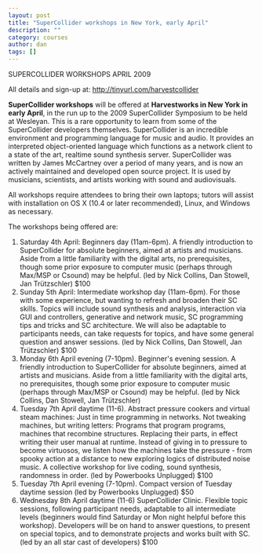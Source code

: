 ```yaml
---
layout: post
title: "SuperCollider workshops in New York, early April"
description: ""
category: courses
author: dan
tags: []
---
```

SUPERCOLLIDER WORKSHOPS APRIL 2009

All details and sign-up at: http://tinyurl.com/harvestcollider

**SuperCollider workshops** will be offered at **Harvestworks in New York in early April**, in the run up to the 2009 SuperCollider Symposium to be held at Wesleyan. This is a rare opportunity to learn from some of the SuperCollider developers themselves. SuperCollider is an incredible environment and programming language for music and audio. It provides an interpreted object-oriented language which functions as a network client to a state of the art, realtime sound synthesis server. SuperCollider was written by James McCartney over a period of many years, and is now an actively maintained and developed open source project. It is used by musicians, scientists, and artists working with sound and audiovisuals.

All workshops require attendees to bring their own laptops; tutors will assist with installation on OS X (10.4 or later recommended), Linux, and Windows as necessary.

The workshops being offered are:

1. Saturday 4th April: Beginners day (11am-6pm). A friendly introduction to SuperCollider for absolute beginners, aimed at artists and musicians. Aside from a little familiarity with the digital arts, no prerequisites, though some prior exposure to computer music (perhaps through Max/MSP or Csound) may be helpful. (led by Nick Collins, Dan Stowell, Jan Trützschler) $100
2. Sunday 5th April: Intermediate workshop day (11am-6pm). For those with some experience, but wanting to refresh and broaden their SC skills. Topics will include sound synthesis and analysis, interaction via GUI and controllers, generative and network music, SC programming tips and tricks and SC architecture. We will also be adaptable to participants needs, can take requests for topics, and have some general question and answer sessions. (led by Nick Collins, Dan Stowell, Jan Trützschler) $100
3. Monday 6th April evening (7-10pm). Beginner's evening session. A friendly introduction to SuperCollider for absolute beginners, aimed at artists and musicians. Aside from a little familiarity with the digital arts, no prerequisites, though some prior exposure to computer music (perhaps through Max/MSP or Csound) may be helpful. (led by Nick Collins, Dan Stowell, Jan Trützschler)
4. Tuesday 7th April daytime (11-6). Abstract pressure cookers and virtual steam machines: Just in time programming in networks.
Not tweaking machines, but writing letters: Programs that program programs, machines that recombine structures. Replacing their parts, in effect writing their user manual at runtime. Instead of giving in to pressure to become virtuosos, we listen how the machines take the pressure - from spooky action at a distance to new exploring logics of distributed noise music. A collective workshop for live coding, sound synthesis, randomness in order. (led by Powerbooks Unplugged) $100
5. Tuesday 7th April evening (7-10pm). Compact version of Tuesday daytime session (led by Powerbooks Unplugged) $50
6. Wednesday 8th April daytime (11-6) SuperCollider Clinic. Flexible topic sessions, following participant needs, adaptable to all intermediate levels (beginners would find Saturday or Mon night helpful before this workshop). Developers will be on hand to answer questions, to present on special topics, and to demonstrate projects and works built with SC. (led by an all star cast of developers) $100

